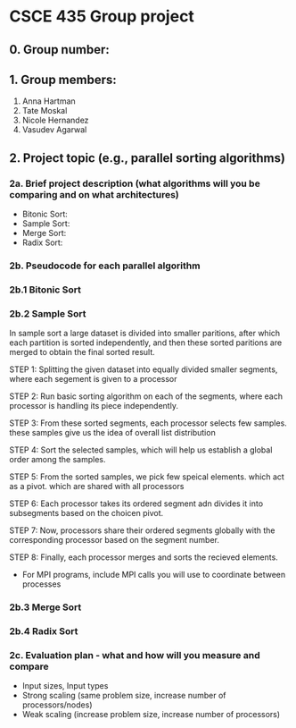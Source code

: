 # CSCE 435 Group project

## 0. Group number:

## 1. Group members:

1. Anna Hartman
2. Tate Moskal
3. Nicole Hernandez
4. Vasudev Agarwal

## 2. Project topic (e.g., parallel sorting algorithms)

### 2a. Brief project description (what algorithms will you be comparing and on what architectures)

- Bitonic Sort:
- Sample Sort:
- Merge Sort:
- Radix Sort:

### 2b. Pseudocode for each parallel algorithm

### 2b.1 Bitonic Sort

### 2b.2 Sample Sort

In sample sort a large dataset is divided into smaller paritions,
after which each partition is sorted independently, and then these
sorted paritions are merged to obtain the final sorted result.

STEP 1: Splitting the given dataset into equally divided smaller
segments, where each segement is given to a processor

STEP 2: Run basic sorting algorithm on each of the segments,
where each processor is handling its piece independently.

STEP 3: From these sorted segments, each processor selects
few samples. these samples give us the idea of overall list distribution

STEP 4: Sort the selected samples, which will help us establish a
global order among the samples.

STEP 5: From the sorted samples, we pick few speical elements. which act
as a pivot. which are shared with all processors

STEP 6: Each processor takes its ordered segment adn divides it into
subsegments based on the choicen pivot.

STEP 7: Now, processors share their ordered segments globally with the
corresponding processor based on the segment number.

STEP 8: Finally, each processor merges and sorts the recieved elements.

- For MPI programs, include MPI calls you will use to coordinate between processes

### 2b.3 Merge Sort

### 2b.4 Radix Sort

### 2c. Evaluation plan - what and how will you measure and compare

- Input sizes, Input types
- Strong scaling (same problem size, increase number of processors/nodes)
- Weak scaling (increase problem size, increase number of processors)
